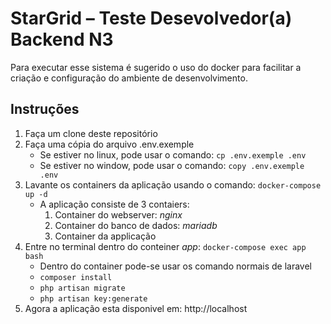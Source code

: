 # StarGrid – Teste Desevolvedor(a) Backend N3

Para executar esse sistema é sugerido o uso do docker para facilitar a criação e configuração do ambiente de desenvolvimento.
## Instruções

1. Faça um clone deste repositório
2. Faça uma cópia do arquivo .env.exemple
     - Se estiver no linux, pode usar o comando: `cp .env.exemple .env`
     - Se estiver no window, pode usar o comando: `copy .env.exemple .env`
3. Lavante os containers da aplicação usando o comando: `docker-compose up -d`
      - A aplicação consiste de 3 contaiers:
        1. Container do webserver: *nginx*
        2. Container do banco de dados: *mariadb*
        3. Container da applicação
4. Entre no terminal dentro do conteiner *app*: `docker-compose exec app bash`
      - Dentro do container pode-se usar os comando normais de laravel
      - `composer install`
      - `php artisan migrate`
      - `php artisan key:generate`
5. Agora a aplicação esta disponivel em: http://localhost